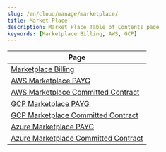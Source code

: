 ```yaml
---
slug: /en/cloud/manage/marketplace/
title: Market Place
description: Market Place Table of Contents page
keywords: [Marketplace Billing, AWS, GCP]
---
```


| Page                                                                                                                |
|---------------------------------------------------------------------------------------------------------------------|
| [Marketplace Billing](/docs/en/cloud/marketplace/marketplace-billing)                                               |
| [AWS Marketplace PAYG](/docs/en/cloud/billing/marketplace/aws-marketplace-payg)                                     |
| [AWS Marketplace Committed Contract](/docs/en/cloud/billing/marketplace/aws-marketplace-committed-contract)         |
| [GCP Marketplace PAYG](/docs/en/cloud/billing/marketplace/gcp-marketplace-payg)                                     |
| [GCP Marketplace Committed Contract](/docs/en/cloud/billing/marketplace/gcp-marketplace-committed-contract)         |
| [Azure Marketplace PAYG](/docs/en/cloud/billing/marketplace/azure-marketplace-payg)                                 |
| [Azure Marketplace Committed Contract](/docs/en/cloud/billing/marketplace/azure-marketplace-committed-contract)     |